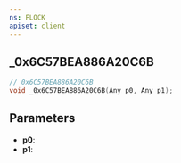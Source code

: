 ```yaml
---
ns: FLOCK
apiset: client
---
```

## _0x6C57BEA886A20C6B

```c
// 0x6C57BEA886A20C6B
void _0x6C57BEA886A20C6B(Any p0, Any p1);
```


## Parameters
* **p0**:
* **p1**:
